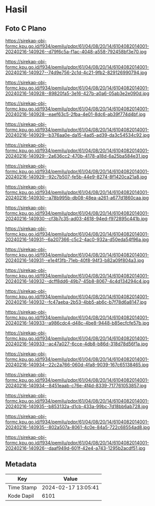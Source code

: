 # Hasil

## Foto C Plano

https://sirekap-obj-formc.kpu.go.id/f934/pemilu/pdpr/61/04/08/20/14/6104082014001-20240216-140926--d79f6c5a-f1ac-4048-a558-792458bf3e70.jpg

https://sirekap-obj-formc.kpu.go.id/f934/pemilu/pdpr/61/04/08/20/14/6104082014001-20240216-140927--74d9e756-2c1d-4c21-9fb2-829126990794.jpg

https://sirekap-obj-formc.kpu.go.id/f934/pemilu/pdpr/61/04/08/20/14/6104082014001-20240216-140928--89820fa5-3e16-427b-a0a6-05ab3e2e090d.jpg

https://sirekap-obj-formc.kpu.go.id/f934/pemilu/pdpr/61/04/08/20/14/6104082014001-20240216-140928--eaef63c5-2fba-4e01-8dc6-ab39f774d4bf.jpg

https://sirekap-obj-formc.kpu.go.id/f934/pemilu/pdpr/61/04/08/20/14/6104082014001-20240216-140929--b376aa0e-da15-4ad5-ad39-da3c54534c92.jpg

https://sirekap-obj-formc.kpu.go.id/f934/pemilu/pdpr/61/04/08/20/14/6104082014001-20240216-140929--2a636cc2-470b-4178-a18d-6a25ba584e31.jpg

https://sirekap-obj-formc.kpu.go.id/f934/pemilu/pdpr/61/04/08/20/14/6104082014001-20240216-140929--92c7b507-fe5b-44e9-8274-8f1420ca21a8.jpg

https://sirekap-obj-formc.kpu.go.id/f934/pemilu/pdpr/61/04/08/20/14/6104082014001-20240216-140930--a78b995b-db08-48ea-a261-a677d1860caa.jpg

https://sirekap-obj-formc.kpu.go.id/f934/pemilu/pdpr/61/04/08/20/14/6104082014001-20240216-140930--cf3b7c35-ad03-4618-94ed-f972895c441b.jpg

https://sirekap-obj-formc.kpu.go.id/f934/pemilu/pdpr/61/04/08/20/14/6104082014001-20240216-140931--6a207366-c5c2-4ac0-932a-d50eda54f96a.jpg

https://sirekap-obj-formc.kpu.go.id/f934/pemilu/pdpr/61/04/08/20/14/6104082014001-20240216-140931--e1e4f3fb-71eb-40f8-94f3-b82a09f804a3.jpg

https://sirekap-obj-formc.kpu.go.id/f934/pemilu/pdpr/61/04/08/20/14/6104082014001-20240216-140932--dcff8dd6-49b7-45b8-8067-4c4d134294c4.jpg

https://sirekap-obj-formc.kpu.go.id/f934/pemilu/pdpr/61/04/08/20/14/6104082014001-20240216-140932--fc47aeba-2b53-4bb5-ab6c-b7f78d6a8147.jpg

https://sirekap-obj-formc.kpu.go.id/f934/pemilu/pdpr/61/04/08/20/14/6104082014001-20240216-140933--a986cdc4-d48c-4be8-9448-b85ecfcfe57b.jpg

https://sirekap-obj-formc.kpu.go.id/f934/pemilu/pdpr/61/04/08/20/14/6104082014001-20240216-140933--ac47a027-6cce-4db8-b86d-318d78d56f1a.jpg

https://sirekap-obj-formc.kpu.go.id/f934/pemilu/pdpr/61/04/08/20/14/6104082014001-20240216-140934--22c2a766-060d-4fa8-9039-167c65138465.jpg

https://sirekap-obj-formc.kpu.go.id/f934/pemilu/pdpr/61/04/08/20/14/6104082014001-20240216-140934--8451eaab-c76e-4f4d-8339-717761053857.jpg

https://sirekap-obj-formc.kpu.go.id/f934/pemilu/pdpr/61/04/08/20/14/6104082014001-20240216-140935--b853132a-d1cb-433a-99bc-7d18bb6ab728.jpg

https://sirekap-obj-formc.kpu.go.id/f934/pemilu/pdpr/61/04/08/20/14/6104082014001-20240216-140935--802a507a-8061-4c0e-84a5-722c68554ad8.jpg

https://sirekap-obj-formc.kpu.go.id/f934/pemilu/pdpr/61/04/08/20/14/6104082014001-20240216-140926--daaf949d-601f-42e4-a743-1295b2acdf51.jpg


## Metadata

| Key        | Value               |
| ---------- | ------------------- |
| Time Stamp | 2024-02-17 13:05:41 |
| Kode Dapil | 6101                |



